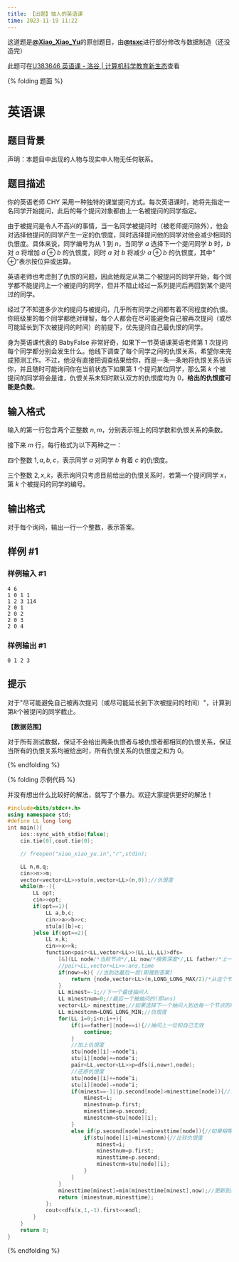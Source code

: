 ```yaml
---
title: 【出题】恼人的英语课
time: 2023-11-19 11:22
---
```


这道题是[**@Xiao_Xiao_Yu**](https://www.luogu.com.cn/user/643012)的原创题目，由[**@tsxc**](https://www.luogu.com.cn/user/578142)进行部分修改与数据制造（还没造完）



此题可在[U383646 英语课 - 洛谷 | 计算机科学教育新生态](https://www.luogu.com.cn/problem/U383646)查看

{% folding 题面 %}

# 英语课

## 题目背景

声明：本题目中出现的人物与现实中人物无任何联系。

## 题目描述

你的英语老师 CHY 采用一种独特的课堂提问方式。每次英语课时，她将先指定一名同学开始提问，此后的每个提问对象都由上一名被提问的同学指定。

由于被提问是令人不高兴的事情，当一名同学被提问时（被老师提问除外），他会对选择他提问的同学产生一定的仇恨度，同时选择提问他的同学对他会减少相同的仇恨度。具体来说，同学编号为从 $1$ 到 $n$，当同学 $a$ 选择下一个提问同学 $b$ 时，$b$ 对 $a$ 将增加 $a \oplus b$ 的仇恨度，同时 $a$ 对 $b$ 将减少 $a \oplus b$ 的仇恨度，其中$“\oplus”$表示按位异或运算。

英语老师也考虑到了仇恨的问题，因此她规定从第二个被提问的同学开始，每个同学都不能提问上一个被提问的同学，但并不阻止经过一系列提问后再回到某个提问过的同学。

经过了不知道多少次的提问与被提问，几乎所有同学之间都有着不同程度的仇恨。你班级里的每个同学都绝对理智，每个人都会在尽可能避免自己被再次提问（或尽可能延长到下次被提问的时间）的前提下，优先提问自己最仇恨的同学。

身为英语课代表的 BabyFalse 非常好奇，如果下一节英语课英语老师第 $1$ 次提问每个同学都分别会发生什么。他线下调查了每个同学之间的仇恨关系，希望你来完成预测工作。不过，他没有直接把调查结果给你，而是一条一条地将仇恨关系告诉你，并且随时可能询问你在当前状态下如果第 $1$ 个提问某位同学，那么第 $k$ 个被提问的同学将会是谁，仇恨关系未知时默认双方的仇恨度均为 $0$，**给出的仇恨度可能是负数**。

## 输入格式

输入的第一行包含两个正整数 $n,m$，分别表示班上的同学数和仇恨关系的条数。

接下来 $m$ 行，每行格式为以下两种之一：

四个整数 $1,a,b,c$，表示同学 $a$ 对同学 $b$ 有着 $c$ 的仇恨度。

三个整数 $2,x,k$，表示询问只考虑目前给出的仇恨关系时，若第一个提问同学 $x$，第 $k$ 个被提问的同学的编号。

## 输出格式

对于每个询问，输出一行一个整数，表示答案。

## 样例 #1

### 样例输入 #1

```
4 6
1 0 1 1
1 2 3 114
2 0 1
2 0 2
2 0 3
2 0 4
```

### 样例输出 #1

```
0 1 2 3
```

## 提示

对于"尽可能避免自己被再次提问（或尽可能延长到下次被提问的时间）"，计算到第$k$个被提问的同学截止。

**【数据范围】**

对于所有测试数据，保证不会给出两条仇恨者与被仇恨者都相同的仇恨关系，保证当所有的仇恨关系均被给出时，所有仇恨关系的仇恨度之和为 $0$。

{% endfolding %}

{% folding 示例代码 %}

并没有想出什么比较好的解法，就写了个暴力。欢迎大家提供更好的解法！

```cpp
#include<bits/stdc++.h>
using namespace std;
#define LL long long
int main(){
    ios::sync_with_stdio(false);
    cin.tie(0),cout.tie(0);

    // freopen("xiao_xiao_yu.in","r",stdin);

    LL n,m,q;
    cin>>n>>m;
    vector<vector<LL>>stu(n,vector<LL>(n,0));//仇恨度
    while(m--){
        LL opt;
        cin>>opt;
        if(opt==1){
            LL a,b,c;
            cin>>a>>b>>c;
            stu[a][b]=c;
        }else if(opt==2){
            LL x,k;
            cin>>x>>k;
            function<pair<LL,vector<LL>>(LL,LL,LL)>dfs=
                [&](LL node/*当前节点*/,LL now/*搜索深度*/,LL father/*上一个节点*/)->pair<LL,vector<LL>>{ 
                //pair<LL,vector<LL>>:ans,time
                if(now>=k){ //当到达最后一层(即搜到答案)
                    return {node,vector<LL>(n,LONG_LONG_MAX/2)/*从这个节点到任何节点的时间都是INF*/};
                }
                LL minest=-1;//下一个最佳抽问人
                LL minestnum=0;//最后一个被抽问的(即ans)
                vector<LL> minesttime;//如果选择下一个抽问人到达每一个节点的时间
                LL minestcnm=LONG_LONG_MIN;//仇恨度
                for(LL i=0;i<n;i++){
                    if(i==father||node==i){//抽问上一位和自己无效
                        continue;
                    }
                    //加上仇恨度
                    stu[node][i]-=node^i;
                    stu[i][node]+=node^i;
                    pair<LL,vector<LL>>p=dfs(i,now+1,node);
                    //还原仇恨度
                    stu[node][i]+=node^i;
                    stu[i][node]-=node^i;
                    if(minest==-1||p.second[node]>minesttime[node]){//当接下来抽到自己的时间要小于"最佳抽问人"时，换人
                        minest=i;
                        minestnum=p.first;
                        minesttime=p.second;
                        minestcnm=stu[node][i];
                    }
                    else if(p.second[node]==minesttime[node]){//如果相等
                        if(stu[node][i]>minestcnm){//比较仇恨度
                            minest=i;
                            minestnum=p.first;
                            minesttime=p.second;
                            minestcnm=stu[node][i];
                        }
                    }
                }
                minesttime[minest]=min(minesttime[minest],now);//更新到达自己的时间
                return {minestnum,minesttime};
            };
            cout<<dfs(x,1,-1).first<<endl;
        }
    }
    return 0;
}
```





{% endfolding %}